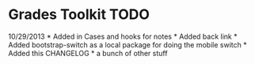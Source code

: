 Grades Toolkit TODO
===================

10/29/2013
    * Added in Cases and hooks for notes
    * Added back link
    * Added bootstrap-switch as a local package for doing the mobile switch
    * Added this CHANGELOG
    * a bunch of other stuff

